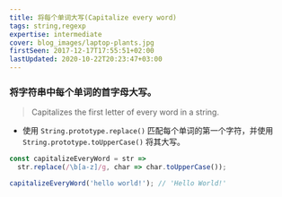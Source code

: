 ```yaml
---
title: 将每个单词大写(Capitalize every word)
tags: string,regexp
expertise: intermediate
cover: blog_images/laptop-plants.jpg
firstSeen: 2017-12-17T17:55:51+02:00
lastUpdated: 2020-10-22T20:23:47+03:00
---
```


### 将字符串中每个单词的首字母大写。
> Capitalizes the first letter of every word in a string.

- 使用 `String.prototype.replace()` 匹配每个单词的第一个字符，并使用 `String.prototype.toUpperCase()` 将其大写。

```js
const capitalizeEveryWord = str =>
  str.replace(/\b[a-z]/g, char => char.toUpperCase());
```

```js
capitalizeEveryWord('hello world!'); // 'Hello World!'
```
